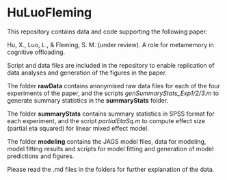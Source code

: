 # HuLuoFleming
This repository contains data and code supporting the following paper:

Hu, X., Luo, L., & Fleming, S. M. (under review). A role for metamemory in cognitive offloading.

Script and data files are included in the repository to enable replication of data analyses and generation of the figures in the paper.

The folder **rawData** contains anonymised raw data files for each of the four experiments of the paper, and the scripts *genSummaryStats_Exp1/2/3.m* to generate summary statistics in the **summaryStats** folder.

The folder **summaryStats** contains summary statistics in SPSS format for each experiment, and the script *partialEtaSq.m* to compute effect size (partial eta squared) for linear mixed effect model.

The folder **modeling** contains the JAGS model files, data for modeling, model fitting results and scripts for model fitting and generation of model predictions and figures.

Please read the .md files in the folders for further explanation of the data.
